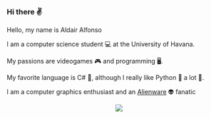 ### Hi there ✌️

Hello, my name is Aldair Alfonso 

I am a computer science student 💻 at the University of Havana.

My passions are videogames 🎮 and programming 🖥️. 

My favorite language is C# 💙, although I really like Python 🐍 a lot 💚. 

I am a computer graphics enthusiast and an [Alienware](https://www.google.com/url?sa=t&rct=j&q=&esrc=s&source=web&cd=&cad=rja&uact=8&ved=2ahUKEwj7pdSS8PT6AhVKRTABHTcWBgcQFnoECBgQAQ&url=https%3A%2F%2Fwww.dell.com%2Fen-us%2Fgaming%2Falienware&usg=AOvVaw1nzs2eGHfLzMJRQA1bJBCn) 👽 fanatic


<p align="center">
  <a href="https://skillicons.dev">
    <img src="https://skillicons.dev/icons?i=git,py,cs,dotnet,django,github,latex,mysql,visualstudio,vscode" />
  </a>
</p>

<!--
**aldairlfp/aldairlfp** is a ✨ _special_ ✨ repository because its `README.md` (this file) appears on your GitHub profile.

Here are some ideas to get you started:

- 🔭 I’m currently working on ...
- 🌱 I’m currently learning ...
- 👯 I’m looking to collaborate on ...
- 🤔 I’m looking for help with ...
- 💬 Ask me about ...
- 📫 How to reach me: ...
- 😄 Pronouns: ...
- ⚡ Fun fact: ...
-->
